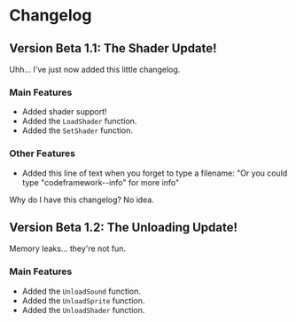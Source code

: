 # Changelog

## Version Beta 1.1: The Shader Update!

Uhh... I've just now added this little changelog.

### Main Features
- Added shader support!
- Added the `LoadShader` function.
- Added the `SetShader` function.
### Other Features
- Added this line of text when you forget to type a filename: "Or you could type "codeframework--info" for more info"
    

Why do I have this changelog? No idea.

## Version Beta 1.2: The Unloading Update!

Memory leaks... they're not fun.

### Main Features
- Added the `UnloadSound` function.
- Added the `UnloadSprite` function.
- Added the `UnloadShader` function.